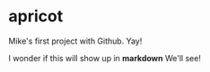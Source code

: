 apricot
=======

Mike's first project with Github. Yay!

I wonder if this will show up in **markdown** 
We'll see!
